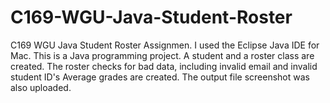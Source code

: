 # C169-WGU-Java-Student-Roster
C169 WGU Java Student Roster Assignmen. I used the Eclipse Java IDE for Mac. 
This is a Java programming project. A student and a roster class are created.
The roster checks for bad data, including invalid email and invalid student ID's
Average grades are created. The output file screenshot was also uploaded.

